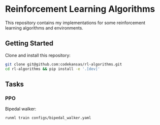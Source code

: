 # Reinforcement Learning Algorithms

This repository contains my implementations for some reinforcement learning algorithms and environments.

## Getting Started

Clone and install this repository:

```bash
git clone git@github.com:codekansas/rl-algorithms.git
cd rl-algorithms && pip install -e '.[dev]'
```

## Tasks

### PPO

Bipedal walker:

```bash
runml train configs/bipedal_walker.yaml
```
